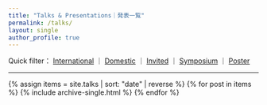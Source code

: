 ```yaml
---
title: "Talks & Presentations｜発表一覧"
permalink: /talks/
layout: single
author_profile: true
---
```


<p>
  Quick filter：
  <a href="/talks/international/">International</a> ｜ 
  <a href="/talks/domestic/">Domestic</a> ｜ 
  <a href="/talks/invited/">Invited</a> ｜ 
  <a href="/talks/symposium/">Symposium</a> ｜ 
  <a href="/talks/poster/">Poster</a>
</p>
<hr/>

<div class="entries-list">
{% assign items = site.talks | sort: "date" | reverse %}
{% for post in items %}
  {% include archive-single.html %}
{% endfor %}
</div>
